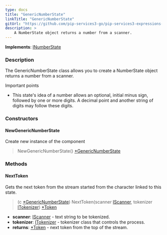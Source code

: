 ```yaml
---
type: docs
title: "GenericNumberState"
linkTitle: "GenericNumberState"
gitUrl: "https://github.com/pip-services3-go/pip-services3-expressions-go"
description: > 
    A NumberState object returns a number from a scanner. 
---
```


**Implements**: [INumberState](../../inumber_state)

### Description

The GenericNumberState class allows you to create a NumberState object returns a number from a scanner.

Important points
- This state's idea of a number allows an optional, initial minus sign, followed by one or more digits. A decimal point and another string of digits may follow these digits.

### Constructors

#### NewGenericNumberState
Create new instance of the component
> NewGenericNumberState() [*GenericNumberState]()

### Methods

#### NextToken
Gets the next token from the stream started from the character linked to this state.

> (c [*GenericNumberState]()) NextToken(scanner [IScanner](../../../io/iscanner), tokenizer [ITokenizer](../../itokenizer)) [*Token](../../token)

- **scanner**: [IScanner](../../../io/iscanner) - text string to be tokenized.
- **tokenizer**: [ITokenizer](../../itokenizer) - tokenizer class that controls the process.
- **returns**: [*Token](../../token) - next token from the top of the stream.
